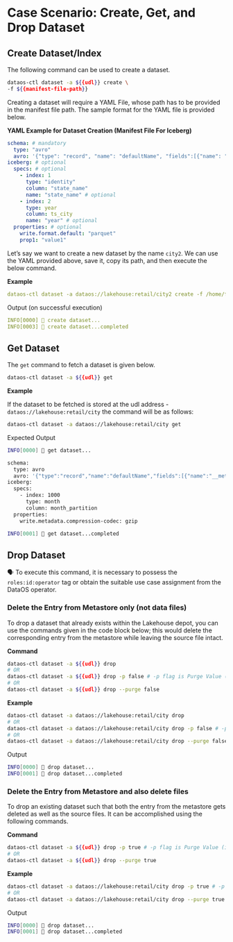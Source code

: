 # Case Scenario: Create, Get, and Drop Dataset

## Create Dataset/Index

The following command can be used to create a dataset.

```bash
dataos-ctl dataset -a ${{udl}} create \
-f ${{manifest-file-path}}
```

Creating a dataset will require a YAML File, whose path has to be provided in the manifest file path. The sample format for the YAML file is provided below.

**YAML Example for Dataset Creation (Manifest File For Iceberg)**

```yaml
schema: # mandatory
  type: "avro"
  avro: '{"type": "record", "name": "defaultName", "fields":[{"name": "__metadata", "type" :{"type": "map", "values": "string", "key-id":10, "value-id":11}, "field-id":1},{"name": "city_id", "type" :[ "null", "string"], "default":null, "field-id":2},{"name": "zip_code", "type" :[ "null", "int"], "default":null, "field-id":3},{"name": "city_name", "type" :[ "null", "string"], "default":null, "field-id":4},{"name": "county_name", "type" :[ "null", "string"], "default":null, "field-id":5},{"name": "state_code", "type" :[ "null", "string"], "default":null, "field-id":6},{"name": "state_name", "type" :[ "null", "string"], "default":null, "field-id":7},{"name": "version", "type": "string", "field-id":8},{"name": "ts_city", "type" :{"type": "long", "logicalType": "timestamp-micros", "adjust-to-utc":true}, "field-id":9}]}'
iceberg: # optional
  specs: # optional
    - index: 1
      type: "identity"
      column: "state_name"
      name: "state_name" # optional
    - index: 2
      type: year
      column: ts_city
      name: "year" # optional
  properties: # optional
    write.format.default: "parquet"
    prop1: "value1"
```

Let’s say we want to create a new dataset by the name `city2`. We can use the YAML provided above, save it, copy its path, and then execute the below command.

**Example**

```yaml
dataos-ctl dataset -a dataos://lakehouse:retail/city2 create -f /home/folder/new.yml
```

Output (on successful execution)

```yaml
INFO[0000] 📂 create dataset...                          
INFO[0003] 📂 create dataset...completed
```

## Get Dataset

The `get` command to fetch a dataset is given below.

```bash
dataos-ctl dataset -a ${{udl}} get
```
**Example**

If the dataset to be fetched is stored at the udl address - `dataos://lakehouse:retail/city` the command will be as follows:

```bash
dataos-ctl dataset -a dataos://lakehouse:retail/city get
```

Expected Output

```bash
INFO[0000] 📂 get dataset...                             

schema:
  type: avro
  avro: '{"type":"record","name":"defaultName","fields":[{"name":"__metadata","type":{"type":"map","values":"string","key-id":10,"value-id":11},"field-id":1},{"name":"city_id","type":["null","string"],"default":null,"field-id":2},{"name":"zip_code","type":["null","long"],"default":null,"field-id":3},{"name":"city_name","type":["null","string"],"default":null,"field-id":4},{"name":"county_name","type":["null","string"],"default":null,"field-id":5},{"name":"state_code","type":["null","string"],"default":null,"field-id":6},{"name":"state_name","type":["null","string"],"default":null,"field-id":7},{"name":"version","type":"string","field-id":8},{"name":"ts_city","type":{"type":"long","logicalType":"timestamp-micros","adjust-to-utc":true},"field-id":9},{"name":"random","type":["null","string"],"default":null,"field-id":25}]}'
iceberg:
  specs:
    - index: 1000
      type: month
      column: month_partition
  properties:
    write.metadata.compression-codec: gzip

INFO[0001] 📂 get dataset...completed
```

## Drop Dataset

<aside class=callout>
🗣 To execute this command, it is necessary to possess the <code>roles:id:operator</code> tag or obtain the suitable use case assignment from the DataOS operator.

</aside>

### **Delete the Entry from Metastore only (not data files)**

To drop a dataset that already exists within the Lakehouse depot, you can use the commands given in the code block below; this would delete the corresponding entry from the metastore while leaving the source file intact.

**Command**

```bash
dataos-ctl dataset -a ${{udl}} drop
# OR
dataos-ctl dataset -a ${{udl}} drop -p false # -p flag is Purge Value (its by default: false)
# OR
dataos-ctl dataset -a ${{udl}} drop --purge false
```

**Example**


```bash
dataos-ctl dataset -a dataos://lakehouse:retail/city drop
# OR
dataos-ctl dataset -a dataos://lakehouse:retail/city drop -p false # -p flag is Purge Value (its by default: false)
# OR
dataos-ctl dataset -a dataos://lakehouse:retail/city drop --purge false
```

Output

```bash
INFO[0000] 📂 drop dataset...                            
INFO[0001] 📂 drop dataset...completed
```

### **Delete the Entry from Metastore and also delete files**

To drop an existing dataset such that both the entry from the metastore gets deleted as well as the source files. It can be accomplished using the following commands.

**Command**

```bash
dataos-ctl dataset -a ${{udl}} drop -p true # -p flag is Purge Value (its by default: false)
# OR
dataos-ctl dataset -a ${{udl}} drop --purge true
```

**Example**

```bash
dataos-ctl dataset -a dataos://lakehouse:retail/city drop -p true # -p flag is Purge Value (its by default: false)
# OR
dataos-ctl dataset -a dataos://lakehouse:retail/city drop --purge true
```

Output

```bash
INFO[0000] 📂 drop dataset...                            
INFO[0001] 📂 drop dataset...completed
```